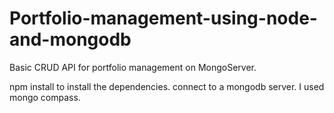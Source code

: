 # Portfolio-management-using-node-and-mongodb
Basic CRUD API for portfolio management on MongoServer.

npm install to install the dependencies.
connect to a mongodb server. I used mongo compass.
